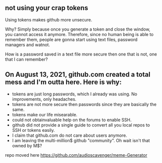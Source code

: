 ## not using your crap tokens
Using tokens makes github more unsecure.

Why? Simply because once you generate a token and close the window, you cannot access it anymore. Therefore, since no human being is able to remember them, people are gonna start using text files, password managers and watnot.

How is a password saved in a text file more secure then one that is not, one that I can remember?

## On August 13, 2021, github.com created a total mess and I'm outta here. Here is why:
- tokens are just long passwords, which I already was using. No improvements, only headaches.
- tokens are not more secure then passwords since they are basically the same.
- tokens make our life misearable.
- could not obtainvaluable help on the forums to enable SSH.
- github did not provide a single guide to convert all you local repos to SSH or tokens easily.
- I claim that github.com do not care about users anymore.
- I am leaving the multi-million$ github "community". Oh wait isn't that owned by M$?

repo moved here https://github.com/audioscavenger/meme-Generator
